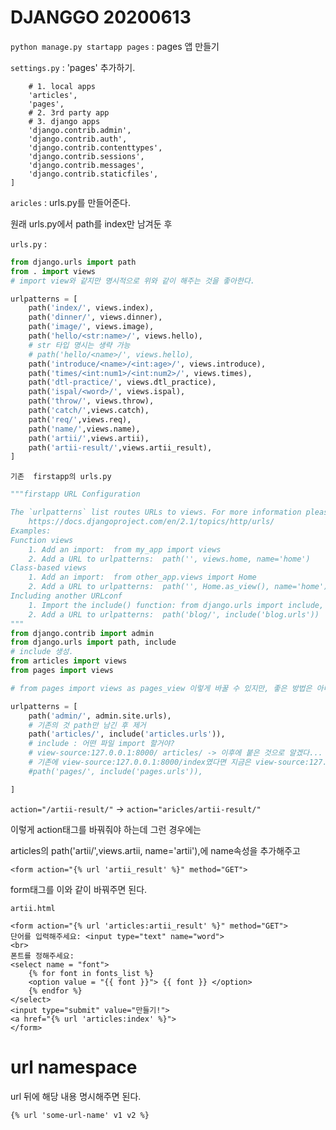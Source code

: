 # DJANGGO 20200613

`python manage.py startapp pages` : pages 앱 만들기

`settings.py` : 'pages' 추가하기.

```
    # 1. local apps
    'articles',
    'pages',
    # 2. 3rd party app
    # 3. django apps
    'django.contrib.admin',
    'django.contrib.auth',
    'django.contrib.contenttypes',
    'django.contrib.sessions',
    'django.contrib.messages',
    'django.contrib.staticfiles',
]
```

`aricles` : urls.py를 만들어준다.

원래 urls.py에서 path를 index만 남겨둔 후 

`urls.py` :

```python
from django.urls import path
from . import views 
# import view와 같지만 명시적으로 위와 같이 해주는 것을 좋아한다.

urlpatterns = [
    path('index/', views.index),
    path('dinner/', views.dinner),
    path('image/', views.image),
    path('hello/<str:name>/', views.hello),
    # str 타입 명시는 생략 가능
    # path('hello/<name>/', views.hello),
    path('introduce/<name>/<int:age>/', views.introduce),
    path('times/<int:num1>/<int:num2>/', views.times),
    path('dtl-practice/', views.dtl_practice),
    path('ispal/<word>/', views.ispal),
    path('throw/', views.throw),
    path('catch/',views.catch),
    path('req/',views.req),
    path('name/',views.name),
    path('artii/',views.artii),
    path('artii-result/',views.artii_result),
]

```

`기존  firstapp의 urls.py`

```python
"""firstapp URL Configuration

The `urlpatterns` list routes URLs to views. For more information please see:
    https://docs.djangoproject.com/en/2.1/topics/http/urls/
Examples:
Function views
    1. Add an import:  from my_app import views
    2. Add a URL to urlpatterns:  path('', views.home, name='home')
Class-based views
    1. Add an import:  from other_app.views import Home
    2. Add a URL to urlpatterns:  path('', Home.as_view(), name='home')
Including another URLconf
    1. Import the include() function: from django.urls import include, path
    2. Add a URL to urlpatterns:  path('blog/', include('blog.urls'))
"""
from django.contrib import admin
from django.urls import path, include
# include 생성.
from articles import views
from pages import views

# from pages import views as pages_view 이렇게 바꿀 수 있지만, 좋은 방법은 아니다.

urlpatterns = [
    path('admin/', admin.site.urls),
    # 기존의 것 path만 남긴 후 제거
    path('articles/', include('articles.urls')),
    # include : 어떤 파일 import 할거야?     
    # view-source:127.0.0.1:8000/ articles/ -> 이후에 붙은 것으로 알겠다...
    # 기존에 view-source:127.0.0.1:8000/index였다면 지금은 view-source:127.0.0.1:8000/articles/index가 된다.
    #path('pages/', include('pages.urls')),

]

```



`action="/artii-result/"`  -> `action="aricles/artii-result/"`

이렇게 action태그를 바꿔줘야 하는데 그런 경우에는

articles의 path('artii/',views.artii, name='artii'),에 name속성을 추가해주고

`<form action="{% url 'artii_result' %}" method="GET">`

form태그를 이와 같이 바꿔주면 된다.



`artii.html`

```
<form action="{% url 'articles:artii_result' %}" method="GET">
단어를 입력해주세요: <input type="text" name="word">
<br>
폰트를 정해주세요:
<select name = "font">
    {% for font in fonts_list %}
    <option value = "{{ font }}"> {{ font }} </option>    
    {% endfor %}
</select>
<input type="submit" value="만들기!">
<a href="{% url 'articles:index' %}">
</form>

```

 # url namespace

 url 뒤에 해당 내용 명시해주면 된다.

```
{% url 'some-url-name' v1 v2 %}
```

